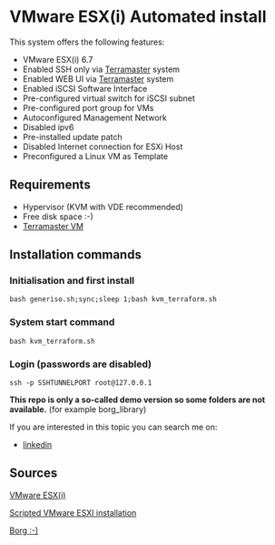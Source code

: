 # VMware ESX(i) Automated install

This system offers the following features:

  * VMware ESX(i) 6.7 
  * Enabled SSH only via [Terramaster](../terraform_cli_vm/README.md) system
  * Enabled WEB UI via [Terramaster](../terraform_cli_vm/README.md) system
  * Enabled iSCSI Software Interface
  * Pre-configured virtual switch for iSCSI subnet
  * Pre-configured port group for VMs
  * Autoconfigured Management Network
  * Disabled ipv6
  * Pre-installed update patch
  * Disabled Internet connection for ESXi Host
  * Preconfigured a Linux VM as Template

## Requirements

  * Hypervisor (KVM with VDE recommended)
  * Free disk space :-)
  * [Terramaster VM](../terraform_cli_vm/README.md)

## Installation commands

### Initialisation and first install

    bash generiso.sh;sync;sleep 1;bash kvm_terraform.sh

### System start command

    bash kvm_terraform.sh

### Login (passwords are disabled)

    ssh -p SSHTUNNELPORT root@127.0.0.1

**This repo is only a so-called demo version so some folders are not available.**
(for example borg_library)

If you are interested in this topic you can search me on:

  * [linkedin](https://hu.linkedin.com/in/zoltan-foldi-663797209?trk=people-guest_people_search-card)

## Sources

[VMware ESX(i)](https://www.vmware.com/products/esxi-and-esx.html)

[Scripted VMware ESXI installation](https://docs.vmware.com/en/VMware-vSphere/6.7/com.vmware.esxi.install.doc/GUID-00224A32-C5C5-4713-969A-C50FF4DED8F8.html)

[Borg :-)](https://en.wikipedia.org/wiki/Borg)
